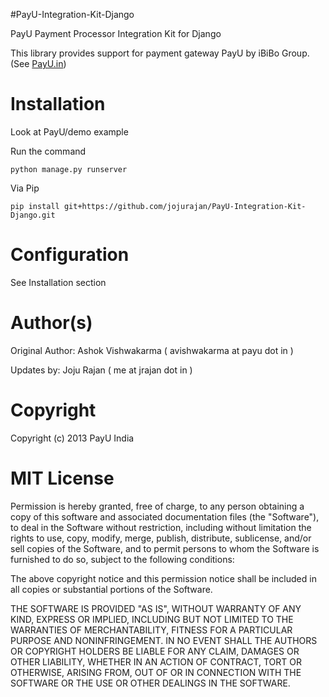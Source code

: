 #PayU-Integration-Kit-Django

PayU Payment Processor Integration Kit for Django

This library provides support for payment gateway PayU by iBiBo Group. (See [PayU.in](http://payu.in/))

# Installation

Look at PayU/demo example

Run the command

    python manage.py runserver

Via Pip

    pip install git+https://github.com/jojurajan/PayU-Integration-Kit-Django.git

# Configuration

See Installation section

# Author(s)

Original Author: Ashok Vishwakarma ( avishwakarma at payu dot in )

Updates by: Joju Rajan ( me at jrajan dot in )

# Copyright

Copyright (c) 2013 PayU India

# MIT License
Permission is hereby granted, free of charge, to any person obtaining
a copy of this software and associated documentation files (the
"Software"), to deal in the Software without restriction, including
without limitation the rights to use, copy, modify, merge, publish,
distribute, sublicense, and/or sell copies of the Software, and to
permit persons to whom the Software is furnished to do so, subject to
the following conditions:

The above copyright notice and this permission notice shall be
included in all copies or substantial portions of the Software.

THE SOFTWARE IS PROVIDED "AS IS", WITHOUT WARRANTY OF ANY KIND,
EXPRESS OR IMPLIED, INCLUDING BUT NOT LIMITED TO THE WARRANTIES OF
MERCHANTABILITY, FITNESS FOR A PARTICULAR PURPOSE AND
NONINFRINGEMENT. IN NO EVENT SHALL THE AUTHORS OR COPYRIGHT HOLDERS BE
LIABLE FOR ANY CLAIM, DAMAGES OR OTHER LIABILITY, WHETHER IN AN ACTION
OF CONTRACT, TORT OR OTHERWISE, ARISING FROM, OUT OF OR IN CONNECTION
WITH THE SOFTWARE OR THE USE OR OTHER DEALINGS IN THE SOFTWARE.

